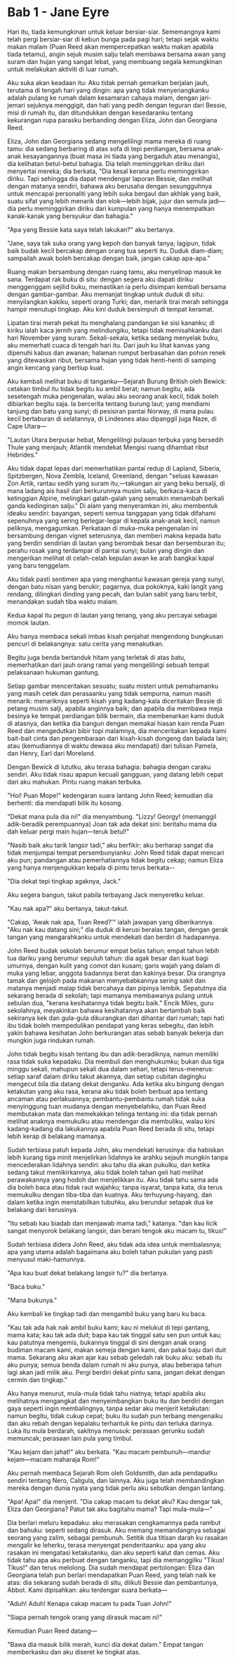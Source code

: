 # Bab 1 - Jane Eyre

Hari itu, tiada kemungkinan untuk keluar bersiar-siar. Sememangnya kami telah pergi bersiar-siar di kebun bunga pada pagi hari; tetapi sejak waktu makan malam (Puan Reed akan mempercepatkan waktu makan apabila tiada tetamu), angin sejuk musim salju telah membawa bersama awan yang suram dan hujan yang sangat lebat, yang membuang segala kemungkinan untuk melakukan aktiviti di luar rumah.

Aku suka akan keadaan itu: Aku tidak pernah gemarkan berjalan jauh, terutama di tengah hari yang dingin: apa yang tidak menyenangkanku adalah pulang ke rumah dalam kesamaran cahaya malam, dengan jari-jemari sejuknya menggigit, dan hati yang pedih dengan teguran dari Bessie, misi di rumah itu, dan ditundukkan dengan kesedaranku tentang kekurangan rupa parasku berbanding dengan Eliza, John dan Georgiana Reed.

Eliza, John dan Georgiana sedang mengelilingi mama mereka di ruang tamu: dia sedang berbaring di atas sofa di tepi perdiangan, bersama anak-anak kesayangannya (buat masa ini tiada yang bergaduh atau menangis), dia kelihatan betul-betul bahagia. Dia telah meminggirkan diriku dari menyertai mereka; dia berkata, "Dia kesal kerana perlu meminggirkan diriku. Tapi sehingga dia dapat mendengar laporan Bessie, dan melihat dengan matanya sendiri, bahawa aku berusaha dengan sesungguhnya untuk mencapai personaliti yang lebih suka bergaul dan akhlak yang baik, suatu sifat yang lebih menarik dan elok—lebih bijak, jujur dan semula jadi—dia perlu meminggirkan diriku dari kumpulan yang hanya menempatkan kanak-kanak yang bersyukur dan bahagia."

"Apa yang Bessie kata saya telah lakukan?" aku bertanya.

"Jane, saya tak suka orang yang kepoh dan banyak tanya; lagipun, tidak baik budak kecil bercakap dengan orang tua seperti itu. Duduk diam-diam; sampailah awak boleh bercakap dengan baik, jangan cakap apa-apa."

Ruang makan bersambung dengan ruang tamu, aku menyelinap masuk ke sana. Terdapat rak buku di situ: dengan segera aku dapati diriku menggenggam sejilid buku, memastikan ia perlu disimpan kembali bersama dengan gambar-gambar. Aku memanjat tingkap untuk duduk di situ: menyilangkan kakiku, seperti orang Turki; dan, menarik tirai merah sehingga hampir menutupi tingkap. Aku kini duduk bersimpuh di tempat keramat.

Lipatan tirai merah pekat itu menghalang pandangan ke sisi kananku; di kiriku ialah kaca jernih yang melindungiku, tetapi tidak memisahkanku dari hari November yang suram. Sekali-sekala, ketika sedang menyelak buku, aku memerhati cuaca di tengah hari itu. Dari jauh ku lihat kanvas yang dipenuhi kabus dan awanan; halaman rumput berbasahan dan pohon renek yang ditewaskan ribut, bersama hujan yang tidak henti-henti di samping angin kencang yang bertiup kuat.

Aku kembali melihat buku di tanganku—Sejarah Burung British oleh Bewick: cetakan timbul itu tidak begitu ku ambil berat; namun begitu, ada sesetengah muka pengenalan, walau aku seorang anak kecil, tidak boleh dibiarkan begitu saja. Ia bercerita tentang burung laut; yang mendiami tanjung dan batu yang sunyi; di pesisiran pantai Norway, di mana pulau kecil bertaburan di selatannya, di Lindesnes atau dipanggil juga Naze, di Cape Utara—

"Lautan Utara berpusar hebat,
Mengelilingi pulauan terbuka yang bersedih
Thule yang menjauh; Atlantik mendekat
Mengisi ruang dihambat ribut Hebrides."

Aku tidak dapat lepas dari memerhatikan pantai redup di Lapland, Siberia, Spitzbergen, Nova Zembla, Iceland, Greenland, dengan "seluas kawasan Zon Artik, rantau sedih yang suram itu,—takungan air yang beku bersalji, di mana ladang ais hasil dari berkurunnya musim salju, berkaca-kaca di ketinggian Alpine, melingkari galah-galah yang semakin menambah berkali ganda kedinginan salju." Di alam yang menyeramkan ini, aku membentuk ideaku sendiri: bayangan, seperti semua tanggapan yang tidak difahami sepenuhnya yang sering berlegar-legar di kepala anak-anak kecil, namun peliknya, mengagumkan. Perkataan di muka-muka pengenalan ini bersambung dengan vignet seterusnya, dan memberi makna kepada batu yang berdiri sendirian di lautan yang berombak besar dan bersemburan itu; perahu rosak yang terdampar di pantai sunyi; bulan yang dingin dan mengerikan melihat di celah-celah kepulan awan ke arah bangkai kapal yang baru tenggelam.

Aku tidak pasti sentimen apa yang menghantui kawasan gereja yang sunyi, dengan batu nisan yang berukir; pagarnya, dua pokoknya, kaki langit yang rendang, dilingkari dinding yang pecah, dan bulan sabit yang baru terbit, menandakan sudah tiba waktu malam.

Kedua kapal itu pegun di lautan yang tenang, yang aku percayai sebagai momok lautan.

Aku hanya membaca sekali imbas kisah penjahat mengendong bungkusan pencuri di belakangnya: satu cerita yang menakutkan.

Begitu juga benda bertanduk hitam yang terletak di atas batu, memerhatikan dari jauh orang ramai yang mengelilingi sebuah tempat pelaksanaan hukuman gantung.

Setiap gambar menceritakan sesuatu; suatu misteri untuk pemahamanku yang masih cetek dan perasaanku yang tidak sempurna, namun masih menarik: menariknya seperti kisah yang kadang-kala diceritakan Bessie di petang musim salji, apabila anginnya baik; dan apabila dia membawa meja besinya ke tempat perdiangan bilik bermain, dia membenarkan kami duduk di atasnya, dan ketika dia bangun dengan memakai hiasan kain renda Puan Reed dan mengedutkan bibir topi malamnya, dia menceritakan kepada kami bait-bait cinta dan pengembaraan dari kisah-kisah dongeng dan balada lain; atau (kemudiannya di waktu dewasa aku mendapati) dari tulisan Pamela, dan Henry, Earl dari Moreland.

Dengan Bewick di lututku, aku terasa bahagia: bahagia dengan caraku sendiri. Aku tidak risau apapun kecuali gangguan, yang datang lebih cepat dari aku mahukan. Pintu ruang makan terbuka.

"Hoi! Puan Mope!" kedengaran suara lantang John Reed; kemudian dia berhenti: dia mendapati bilik itu kosong.

"Dekat mana pula dia ni!" dia menyambung. "Lizzy! Georgy! (memanggil adik-beradik perempuannya) Joan tak ada dekat sini: beritahu mama dia dah keluar pergi main hujan—teruk betul!"

"Nasib baik aku tarik langsir tadi," aku berfikir; aku berharap sangat dia tidak menjumpai tempat persembunyianku: John Reed tidak dapat mencari aku pun; pandangan atau pemerhatiannya tidak begitu cekap; namun Eliza yang hanya menjengukkan kepala di pintu terus berkata--

"Dia dekat tepi tingkap agaknya, Jack."

Aku segera bangun, takut pabila terbayang Jack menyeretku keluar.

"Kau nak apa?" aku bertanya, takut-takut.

"Cakap, 'Awak nak apa, Tuan Reed?'" ialah jawapan yang diberikannya. "Aku nak kau datang sini;" dia duduk di kerusi beralas tangan, dengan gerak tangan yang mengarahkanku untuk mendekati dan berdiri di hadapannya.

John Reed budak sekolah berumur empat belas tahun; empat tahun lebih tua dariku yang berumur sepuluh tahun: dia agak besar dan kuat bagi umurnya, dengan kulit yang comot dan kusam; garis wajah yang dalam di muka yang lebar, anggota badannya berat dan kakinya besar. Dia orangnya tamak dan gelojoh pada makanan menyebabkannya sering sakit dan matanya menjadi malap tidak bercahaya dan pipinya lembik. Sepatutnya dia sekarang berada di sekolah; tapi mamanya membawanya pulang untuk sebulan dua, "kerana kesihatannya tidak begitu baik." Encik Miles, guru sekolahnya, meyakinkan bahawa kesihatannya akan bertambah baik sekiranya kek dan gula-gula dikurangkan dari dihantar dari rumah; tapi hati ibu tidak boleh mempedulikan pendapat yang keras sebegitu, dan lebih yakin bahawa kesihatan John berkurangan atas sebab banyak bekerja dan mungkin juga rindukan rumah.

John tidak begitu kisah tentang ibu dan adik-beradiknya, namun memiliki rasa tidak suka kepadaku. Dia membuli dan menghukumku; bukan dua tiga minggu sekali, mahupun sekali dua dalam sehari, tetapi terus-menerus: setiap saraf dalam diriku takut akannya, dan setiap cubitan dagingku mengecut bila dia datang dekat denganku. Ada ketika aku bingung dengan ketakutan yang aku rasa, kerana aku tidak boleh berbuat apa tentang ancaman atau perlakuannya; pembantu-pembantu rumah tidak suka menyinggung tuan mudanya dengan menyebelahiku, dan Puan Reed membutakan mata dan memekakkan telinga tentang ini: dia tidak pernah melihat anaknya memukulku atau mendengar dia membuliku, walau kini kadang-kadang dia lakukannya apabila Puan Reed berada di situ, tetapi lebih kerap di belakang mamanya.

Sudah terbiasa patuh kepada John, aku mendekati kerusinya: dia habiskan lebih kurang tiga minit menjelirkan lidahnya ke arahku sejauh mungkin tanpa mencederakan lidahnya sendiri: aku tahu dia akan pukulku, dan ketika sedang takut memikirkannya, aku tidak boleh tahan geli hati melihat perawakannya yang hodoh dan menjelikkan itu. Aku tidak tahu sama ada dia boleh baca atau tidak raut wajahku; tanpa isyarat, tanpa kata, dia terus memukulku dengan tiba-tiba dan kuatnya. Aku terhuyung-hayang, dan dalam ketika ingin menstabilkan tubuhku, aku berundur setapak dua ke belakang dari kerusinya.

"Itu sebab kau biadab dan menjawab mama tadi," katanya. "dan kau licik sangat menyorok belakang langsir, dan berani tengok aku macam tu, tikus!"

Sudah terbiasa didera John Reed, aku tidak ada idea untuk membalasnya; apa yang utama adalah bagaimana aku boleh tahan pukulan yang pasti menyusul maki-hamunnya.

"Apa kau buat dekat belakang langsir tu?" dia bertanya.

"Baca buku."

"Mana bukunya."

Aku kembali ke tingkap tadi dan mengambil buku yang baru ku baca.

"Kau tak ada hak nak ambil buku kami; kau ni melukut di tepi gantang, mama kata; kau tak ada duit; bapa kau tak tinggal satu sen pun untuk kau; kau patutnya mengemis, bukannya tinggal di sini dengan anak orang budiman macam kami, makan semeja dengan kami, dan pakai baju dari duit mama. Sekarang aku akan ajar kau sebab geledah rak buku aku: sebab itu aku punya; semua benda dalam rumah ni aku punya, atau beberapa tahun lagi akan jadi milik aku. Pergi berdiri dekat pintu sana, jangan dekat dengan cermin dan tingkap."

Aku hanya menurut, mula-mula tidak tahu niatnya; tetapi apabila aku melihatnya mengangkat dan menyeimbangkan buku itu dan berdiri dengan gaya seperti ingin membalingnya, tanpa sedar aku menjerit ketakutan: namun begitu, tidak cukup cepat; buku itu sudah pun terbang mengenaiku dan aku rebah dengan kepalaku terhantuk ke pintu dan terluka darinya. Luka itu mula berdarah, sakitnya menusuk: perasaan gerunku sudah memuncak; perasaan lain pula yang timbul.

"Kau kejam dan jahat!" aku berkata. "Kau macam pembunuh—mandur kejam—macam maharaja Rom!"

Aku pernah membaca Sejarah Rom oleh Goldsmith, dan ada pendapatku sendiri tentang Nero, Caligula, dan lainnya. Aku juga telah membandingkan mereka dengan dunia nyata yang tidak perlu aku sebutkan dengan lantang.

"Apa! Apa!" dia menjerit. "Dia cakap macam tu dekat aku? Kau dengar tak, Eliza dan Georgiana? Patut tak aku bagitahu mama? Tapi mula-mula—"

Dia berlari meluru kepadaku: aku merasakan cengkamannya pada rambut dan bahuku: seperti sedang dirasuk. Aku memang memandangnya sebagai seorang yang zalim, sebagai pembunuh. Setitik dua titisan darah ku rasakan mengalir ke leherku, terasa menyengat penderitaanku: apa yang aku rasakan ini mengatasi ketakutanku, dan aku seperti kalut dan cemas. Aku tidak tahu apa aku perbuat dengan tanganku, tapi dia memanggilku "Tikus! Tikus!" dan terus melolong. Dia sudah mendapat pertolongan: Eliza dan Georgiana telah pun berlari mendapatkan Puan Reed, yang telah naik ke atas: dia sekarang sudah berada di situ, diikuti Bessie dan pembantunya, Abbot. Kami dipisahkan: aku terdengar suara berkata—

"Aduh! Aduh! Kenapa cakap macam tu pada Tuan John!"

"Siapa pernah tengok orang yang dirasuk macam ni!"

Kemudian Puan Reed datang—

"Bawa dia masuk bilik merah, kunci dia dekat dalam." Empat tangan memberkasku dan aku diseret ke tingkat atas.


